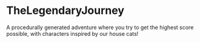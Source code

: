 # TheLegendaryJourney
A procedurally generated adventure where you try to get the highest score possible, with characters inspired by our house cats!
